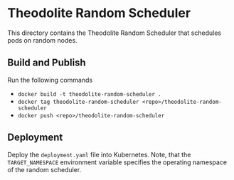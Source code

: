 # Theodolite Random Scheduler

This directory contains the Theodolite Random Scheduler that schedules pods on random nodes.

## Build and Publish

Run the following commands

- `docker build -t theodolite-random-scheduler .`
- `docker tag theodolite-random-scheduler <repo>/theodolite-random-scheduler`
- `docker push <repo>/theodolite-random-scheduler`

## Deployment

Deploy the `deployment.yaml` file into Kubernetes. Note, that the `TARGET_NAMESPACE` environment variable specifies the operating namespace of the random scheduler.
